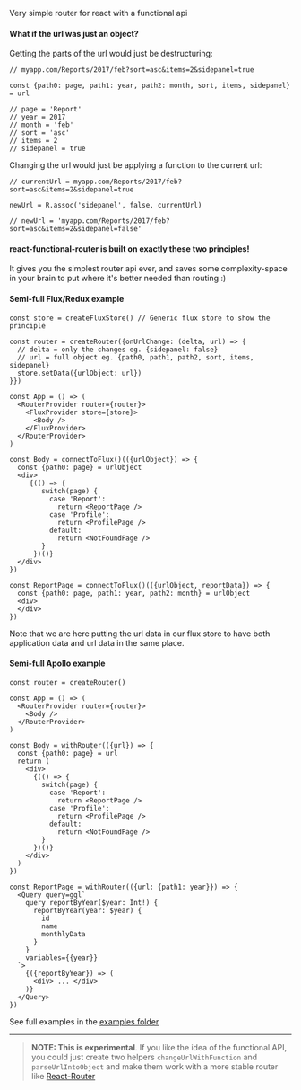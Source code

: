 Very simple router for react with a functional api

#### What if the url was just an object?

Getting the parts of the url would just be destructuring:
```
// myapp.com/Reports/2017/feb?sort=asc&items=2&sidepanel=true

const {path0: page, path1: year, path2: month, sort, items, sidepanel} = url

// page = 'Report'
// year = 2017
// month = 'feb'
// sort = 'asc'
// items = 2
// sidepanel = true
```

Changing the url would just be applying a function to the current url:
 
```
// currentUrl = myapp.com/Reports/2017/feb?sort=asc&items=2&sidepanel=true

newUrl = R.assoc('sidepanel', false, currentUrl)

// newUrl = 'myapp.com/Reports/2017/feb?sort=asc&items=2&sidepanel=false'
```

#### react-functional-router is built on exactly these two principles!

It gives you the simplest router api ever, and saves some complexity-space in your brain to put where it's better needed than routing :)


#### Semi-full Flux/Redux example

```
const store = createFluxStore() // Generic flux store to show the principle

const router = createRouter({onUrlChange: (delta, url) => {
  // delta = only the changes eg. {sidepanel: false}
  // url = full object eg. {path0, path1, path2, sort, items, sidepanel}
  store.setData({urlObject: url})
}})

const App = () => (
  <RouterProvider router={router}>
    <FluxProvider store={store}>
      <Body />
    </FluxProvider>
  </RouterProvider>
)

const Body = connectToFlux()(({urlObject}) => {
  const {path0: page} = urlObject
  <div>
     {(() => {
        switch(page) {
          case 'Report':
            return <ReportPage />
          case 'Profile':
            return <ProfilePage />
          default:
            return <NotFoundPage />
        }
      })()}
  </div>
})

const ReportPage = connectToFlux()(({urlObject, reportData}) => {
  const {path0: page, path1: year, path2: month} = urlObject
  <div>
  </div>
})

```
Note that we are here putting the url data in our flux store to have both application data and url data in the same place.

#### Semi-full Apollo example

```
const router = createRouter()

const App = () => (
  <RouterProvider router={router}>
    <Body />
  </RouterProvider>
)

const Body = withRouter(({url}) => {
  const {path0: page} = url
  return (
    <div>
      {(() => {
        switch(page) {
          case 'Report':
            return <ReportPage />
          case 'Profile':
            return <ProfilePage />
          default:
            return <NotFoundPage />
        }
      })()}
    </div>
  )
})

const ReportPage = withRouter(({url: {path1: year}}) => {
  <Query query=gql`
    query reportByYear($year: Int!) {
      reportByYear(year: $year) {
        id
        name
        monthlyData
      }
    }
    variables={{year}}
  `>
    {({reportByYear}) => (
      <div> ... </div>
    )}
  </Query>
})

```



See full examples in the [examples folder](/examples)

---

> **NOTE: This is experimental**. If you like the idea of the functional API, you could just create two helpers `changeUrlWithFunction` and `parseUrlIntoObject` and make them work with a more stable router like [React-Router](https://reacttraining.com/react-router/)
